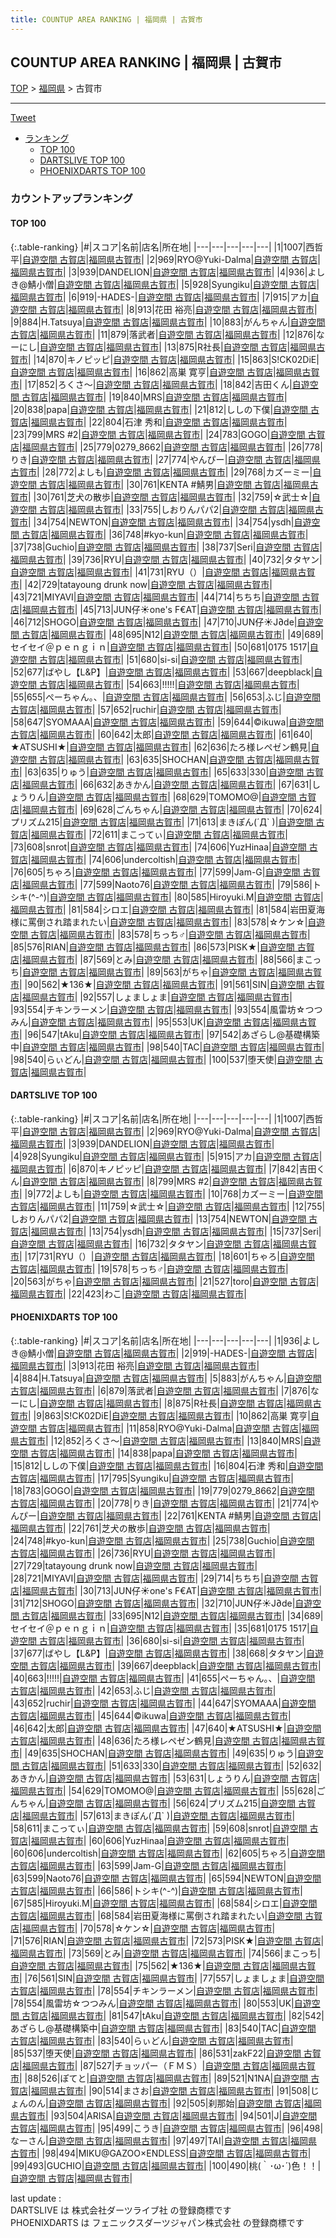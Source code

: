```yaml
---
title: COUNTUP AREA RANKING | 福岡県 | 古賀市
---
```

## COUNTUP AREA RANKING | 福岡県 | 古賀市

[TOP](/darts/rank/) > [福岡県](/darts/rank/福岡県/) > 古賀市

___

<a href="https://twitter.com/share?ref_src=twsrc%5Etfw" data-text="COUNTUP AREA RANKING | 福岡県古賀市" class="twitter-share-button" data-hashtags="DARTSLIVE,PHOENIXDARTS,darts,ダーツ" data-show-count="false">Tweet</a>

* [ランキング](#カウントアップランキング)
    * [TOP 100](#top-100)
    * [DARTSLIVE TOP 100](#dartslive-top-100)
    * [PHOENIXDARTS TOP 100](#phoenixdarts-top-100)

### カウントアップランキング

#### TOP 100



{:.table-ranking}
|#|スコア|名前|店名|所在地|
|---|---|---|---|---|
|1|1007|<span class="rank-name-dl">西哲平</span>|<a href="https://search.dartslive.com/jp/shop/d078d21f83194935b21333aee1bd51e4">自遊空間 古賀店</a>|<a href="/darts/rank/福岡県/古賀市">福岡県古賀市</a>|
|2|969|<span class="rank-name-dl">RYO@Yuki-Dalma</span>|<a href="https://search.dartslive.com/jp/shop/d078d21f83194935b21333aee1bd51e4">自遊空間 古賀店</a>|<a href="/darts/rank/福岡県/古賀市">福岡県古賀市</a>|
|3|939|<span class="rank-name-dl">DANDELION</span>|<a href="https://search.dartslive.com/jp/shop/d078d21f83194935b21333aee1bd51e4">自遊空間 古賀店</a>|<a href="/darts/rank/福岡県/古賀市">福岡県古賀市</a>|
|4|936|<span class="rank-name-pd">よしき@鯖小僧</span>|<a href="https://vs.phoenixdarts.com/jp/shop/shopDetailInfo/s_9502?s_seq=9502">自遊空間 古賀店</a>|<a href="/darts/rank/福岡県/古賀市">福岡県古賀市</a>|
|5|928|<span class="rank-name-dl">Syungiku</span>|<a href="https://search.dartslive.com/jp/shop/d078d21f83194935b21333aee1bd51e4">自遊空間 古賀店</a>|<a href="/darts/rank/福岡県/古賀市">福岡県古賀市</a>|
|6|919|<span class="rank-name-pd">-HADES-</span>|<a href="https://vs.phoenixdarts.com/jp/shop/shopDetailInfo/s_9502?s_seq=9502">自遊空間 古賀店</a>|<a href="/darts/rank/福岡県/古賀市">福岡県古賀市</a>|
|7|915|<span class="rank-name-dl">アカ</span>|<a href="https://search.dartslive.com/jp/shop/d078d21f83194935b21333aee1bd51e4">自遊空間 古賀店</a>|<a href="/darts/rank/福岡県/古賀市">福岡県古賀市</a>|
|8|913|<span class="rank-name-pd">花田 裕亮</span>|<a href="https://vs.phoenixdarts.com/jp/shop/shopDetailInfo/s_9502?s_seq=9502">自遊空間 古賀店</a>|<a href="/darts/rank/福岡県/古賀市">福岡県古賀市</a>|
|9|884|<span class="rank-name-pd">H.Tatsuya</span>|<a href="https://vs.phoenixdarts.com/jp/shop/shopDetailInfo/s_9502?s_seq=9502">自遊空間 古賀店</a>|<a href="/darts/rank/福岡県/古賀市">福岡県古賀市</a>|
|10|883|<span class="rank-name-pd">がんちゃん</span>|<a href="https://vs.phoenixdarts.com/jp/shop/shopDetailInfo/s_9502?s_seq=9502">自遊空間 古賀店</a>|<a href="/darts/rank/福岡県/古賀市">福岡県古賀市</a>|
|11|879|<span class="rank-name-pd">落武者</span>|<a href="https://vs.phoenixdarts.com/jp/shop/shopDetailInfo/s_9502?s_seq=9502">自遊空間 古賀店</a>|<a href="/darts/rank/福岡県/古賀市">福岡県古賀市</a>|
|12|876|<span class="rank-name-pd">なーにし</span>|<a href="https://vs.phoenixdarts.com/jp/shop/shopDetailInfo/s_9502?s_seq=9502">自遊空間 古賀店</a>|<a href="/darts/rank/福岡県/古賀市">福岡県古賀市</a>|
|13|875|<span class="rank-name-pd">R社長</span>|<a href="https://vs.phoenixdarts.com/jp/shop/shopDetailInfo/s_9502?s_seq=9502">自遊空間 古賀店</a>|<a href="/darts/rank/福岡県/古賀市">福岡県古賀市</a>|
|14|870|<span class="rank-name-dl">キノピッピ</span>|<a href="https://search.dartslive.com/jp/shop/d078d21f83194935b21333aee1bd51e4">自遊空間 古賀店</a>|<a href="/darts/rank/福岡県/古賀市">福岡県古賀市</a>|
|15|863|<span class="rank-name-pd">S!CK02DiE</span>|<a href="https://vs.phoenixdarts.com/jp/shop/shopDetailInfo/s_9502?s_seq=9502">自遊空間 古賀店</a>|<a href="/darts/rank/福岡県/古賀市">福岡県古賀市</a>|
|16|862|<span class="rank-name-pd"><span class="pro-icon-pd"></span>高巣 寛亨</span>|<a href="https://vs.phoenixdarts.com/jp/shop/shopDetailInfo/s_9502?s_seq=9502">自遊空間 古賀店</a>|<a href="/darts/rank/福岡県/古賀市">福岡県古賀市</a>|
|17|852|<span class="rank-name-pd">ろくさ〜</span>|<a href="https://vs.phoenixdarts.com/jp/shop/shopDetailInfo/s_9502?s_seq=9502">自遊空間 古賀店</a>|<a href="/darts/rank/福岡県/古賀市">福岡県古賀市</a>|
|18|842|<span class="rank-name-dl">吉田くん</span>|<a href="https://search.dartslive.com/jp/shop/d078d21f83194935b21333aee1bd51e4">自遊空間 古賀店</a>|<a href="/darts/rank/福岡県/古賀市">福岡県古賀市</a>|
|19|840|<span class="rank-name-pd">MRS</span>|<a href="https://vs.phoenixdarts.com/jp/shop/shopDetailInfo/s_9502?s_seq=9502">自遊空間 古賀店</a>|<a href="/darts/rank/福岡県/古賀市">福岡県古賀市</a>|
|20|838|<span class="rank-name-pd">papa</span>|<a href="https://vs.phoenixdarts.com/jp/shop/shopDetailInfo/s_9502?s_seq=9502">自遊空間 古賀店</a>|<a href="/darts/rank/福岡県/古賀市">福岡県古賀市</a>|
|21|812|<span class="rank-name-pd">ししの下僕</span>|<a href="https://vs.phoenixdarts.com/jp/shop/shopDetailInfo/s_9502?s_seq=9502">自遊空間 古賀店</a>|<a href="/darts/rank/福岡県/古賀市">福岡県古賀市</a>|
|22|804|<span class="rank-name-pd">石津 秀和</span>|<a href="https://vs.phoenixdarts.com/jp/shop/shopDetailInfo/s_9502?s_seq=9502">自遊空間 古賀店</a>|<a href="/darts/rank/福岡県/古賀市">福岡県古賀市</a>|
|23|799|<span class="rank-name-dl">MRS #2</span>|<a href="https://search.dartslive.com/jp/shop/d078d21f83194935b21333aee1bd51e4">自遊空間 古賀店</a>|<a href="/darts/rank/福岡県/古賀市">福岡県古賀市</a>|
|24|783|<span class="rank-name-pd">GOGO</span>|<a href="https://vs.phoenixdarts.com/jp/shop/shopDetailInfo/s_9502?s_seq=9502">自遊空間 古賀店</a>|<a href="/darts/rank/福岡県/古賀市">福岡県古賀市</a>|
|25|779|<span class="rank-name-pd">0279_8662</span>|<a href="https://vs.phoenixdarts.com/jp/shop/shopDetailInfo/s_9502?s_seq=9502">自遊空間 古賀店</a>|<a href="/darts/rank/福岡県/古賀市">福岡県古賀市</a>|
|26|778|<span class="rank-name-pd">りき</span>|<a href="https://vs.phoenixdarts.com/jp/shop/shopDetailInfo/s_9502?s_seq=9502">自遊空間 古賀店</a>|<a href="/darts/rank/福岡県/古賀市">福岡県古賀市</a>|
|27|774|<span class="rank-name-pd">やんぴー</span>|<a href="https://vs.phoenixdarts.com/jp/shop/shopDetailInfo/s_9502?s_seq=9502">自遊空間 古賀店</a>|<a href="/darts/rank/福岡県/古賀市">福岡県古賀市</a>|
|28|772|<span class="rank-name-dl">よしも</span>|<a href="https://search.dartslive.com/jp/shop/d078d21f83194935b21333aee1bd51e4">自遊空間 古賀店</a>|<a href="/darts/rank/福岡県/古賀市">福岡県古賀市</a>|
|29|768|<span class="rank-name-dl">カズーミー</span>|<a href="https://search.dartslive.com/jp/shop/d078d21f83194935b21333aee1bd51e4">自遊空間 古賀店</a>|<a href="/darts/rank/福岡県/古賀市">福岡県古賀市</a>|
|30|761|<span class="rank-name-pd">KENTA #鯖男</span>|<a href="https://vs.phoenixdarts.com/jp/shop/shopDetailInfo/s_9502?s_seq=9502">自遊空間 古賀店</a>|<a href="/darts/rank/福岡県/古賀市">福岡県古賀市</a>|
|30|761|<span class="rank-name-pd">芝犬の散歩</span>|<a href="https://vs.phoenixdarts.com/jp/shop/shopDetailInfo/s_9502?s_seq=9502">自遊空間 古賀店</a>|<a href="/darts/rank/福岡県/古賀市">福岡県古賀市</a>|
|32|759|<span class="rank-name-dl">☆武士☆</span>|<a href="https://search.dartslive.com/jp/shop/d078d21f83194935b21333aee1bd51e4">自遊空間 古賀店</a>|<a href="/darts/rank/福岡県/古賀市">福岡県古賀市</a>|
|33|755|<span class="rank-name-dl">しおりんパパ2</span>|<a href="https://search.dartslive.com/jp/shop/d078d21f83194935b21333aee1bd51e4">自遊空間 古賀店</a>|<a href="/darts/rank/福岡県/古賀市">福岡県古賀市</a>|
|34|754|<span class="rank-name-dl">NEWTON</span>|<a href="https://search.dartslive.com/jp/shop/d078d21f83194935b21333aee1bd51e4">自遊空間 古賀店</a>|<a href="/darts/rank/福岡県/古賀市">福岡県古賀市</a>|
|34|754|<span class="rank-name-dl">ysdh</span>|<a href="https://search.dartslive.com/jp/shop/d078d21f83194935b21333aee1bd51e4">自遊空間 古賀店</a>|<a href="/darts/rank/福岡県/古賀市">福岡県古賀市</a>|
|36|748|<span class="rank-name-pd">#kyo-kun</span>|<a href="https://vs.phoenixdarts.com/jp/shop/shopDetailInfo/s_9502?s_seq=9502">自遊空間 古賀店</a>|<a href="/darts/rank/福岡県/古賀市">福岡県古賀市</a>|
|37|738|<span class="rank-name-pd">Guchio</span>|<a href="https://vs.phoenixdarts.com/jp/shop/shopDetailInfo/s_9502?s_seq=9502">自遊空間 古賀店</a>|<a href="/darts/rank/福岡県/古賀市">福岡県古賀市</a>|
|38|737|<span class="rank-name-dl">Seri</span>|<a href="https://search.dartslive.com/jp/shop/d078d21f83194935b21333aee1bd51e4">自遊空間 古賀店</a>|<a href="/darts/rank/福岡県/古賀市">福岡県古賀市</a>|
|39|736|<span class="rank-name-pd">RYU</span>|<a href="https://vs.phoenixdarts.com/jp/shop/shopDetailInfo/s_9502?s_seq=9502">自遊空間 古賀店</a>|<a href="/darts/rank/福岡県/古賀市">福岡県古賀市</a>|
|40|732|<span class="rank-name-dl">タタヤン</span>|<a href="https://search.dartslive.com/jp/shop/d078d21f83194935b21333aee1bd51e4">自遊空間 古賀店</a>|<a href="/darts/rank/福岡県/古賀市">福岡県古賀市</a>|
|41|731|<span class="rank-name-dl">RYU（）</span>|<a href="https://search.dartslive.com/jp/shop/d078d21f83194935b21333aee1bd51e4">自遊空間 古賀店</a>|<a href="/darts/rank/福岡県/古賀市">福岡県古賀市</a>|
|42|729|<span class="rank-name-pd">tatayoung drunk now</span>|<a href="https://vs.phoenixdarts.com/jp/shop/shopDetailInfo/s_9502?s_seq=9502">自遊空間 古賀店</a>|<a href="/darts/rank/福岡県/古賀市">福岡県古賀市</a>|
|43|721|<span class="rank-name-pd">MIYAVI</span>|<a href="https://vs.phoenixdarts.com/jp/shop/shopDetailInfo/s_9502?s_seq=9502">自遊空間 古賀店</a>|<a href="/darts/rank/福岡県/古賀市">福岡県古賀市</a>|
|44|714|<span class="rank-name-pd">ちちち</span>|<a href="https://vs.phoenixdarts.com/jp/shop/shopDetailInfo/s_9502?s_seq=9502">自遊空間 古賀店</a>|<a href="/darts/rank/福岡県/古賀市">福岡県古賀市</a>|
|45|713|<span class="rank-name-pd">JUN仔☀︎one&#x27;s F€AT</span>|<a href="https://vs.phoenixdarts.com/jp/shop/shopDetailInfo/s_9502?s_seq=9502">自遊空間 古賀店</a>|<a href="/darts/rank/福岡県/古賀市">福岡県古賀市</a>|
|46|712|<span class="rank-name-pd">SHOGO</span>|<a href="https://vs.phoenixdarts.com/jp/shop/shopDetailInfo/s_9502?s_seq=9502">自遊空間 古賀店</a>|<a href="/darts/rank/福岡県/古賀市">福岡県古賀市</a>|
|47|710|<span class="rank-name-pd">JUN仔☀︎J∂de</span>|<a href="https://vs.phoenixdarts.com/jp/shop/shopDetailInfo/s_9502?s_seq=9502">自遊空間 古賀店</a>|<a href="/darts/rank/福岡県/古賀市">福岡県古賀市</a>|
|48|695|<span class="rank-name-pd">N12</span>|<a href="https://vs.phoenixdarts.com/jp/shop/shopDetailInfo/s_9502?s_seq=9502">自遊空間 古賀店</a>|<a href="/darts/rank/福岡県/古賀市">福岡県古賀市</a>|
|49|689|<span class="rank-name-pd">セイセイ＠ｐｅｎｇｉｎ</span>|<a href="https://vs.phoenixdarts.com/jp/shop/shopDetailInfo/s_9502?s_seq=9502">自遊空間 古賀店</a>|<a href="/darts/rank/福岡県/古賀市">福岡県古賀市</a>|
|50|681|<span class="rank-name-pd">0175 1517</span>|<a href="https://vs.phoenixdarts.com/jp/shop/shopDetailInfo/s_9502?s_seq=9502">自遊空間 古賀店</a>|<a href="/darts/rank/福岡県/古賀市">福岡県古賀市</a>|
|51|680|<span class="rank-name-pd">si-si</span>|<a href="https://vs.phoenixdarts.com/jp/shop/shopDetailInfo/s_9502?s_seq=9502">自遊空間 古賀店</a>|<a href="/darts/rank/福岡県/古賀市">福岡県古賀市</a>|
|52|677|<span class="rank-name-pd">ばやし【L&amp;P】</span>|<a href="https://vs.phoenixdarts.com/jp/shop/shopDetailInfo/s_9502?s_seq=9502">自遊空間 古賀店</a>|<a href="/darts/rank/福岡県/古賀市">福岡県古賀市</a>|
|53|667|<span class="rank-name-pd">deepblack</span>|<a href="https://vs.phoenixdarts.com/jp/shop/shopDetailInfo/s_9502?s_seq=9502">自遊空間 古賀店</a>|<a href="/darts/rank/福岡県/古賀市">福岡県古賀市</a>|
|54|663|<span class="rank-name-pd">!!!!!</span>|<a href="https://vs.phoenixdarts.com/jp/shop/shopDetailInfo/s_9502?s_seq=9502">自遊空間 古賀店</a>|<a href="/darts/rank/福岡県/古賀市">福岡県古賀市</a>|
|55|655|<span class="rank-name-pd">ぺーちゃん。、</span>|<a href="https://vs.phoenixdarts.com/jp/shop/shopDetailInfo/s_9502?s_seq=9502">自遊空間 古賀店</a>|<a href="/darts/rank/福岡県/古賀市">福岡県古賀市</a>|
|56|653|<span class="rank-name-pd">ふじ</span>|<a href="https://vs.phoenixdarts.com/jp/shop/shopDetailInfo/s_9502?s_seq=9502">自遊空間 古賀店</a>|<a href="/darts/rank/福岡県/古賀市">福岡県古賀市</a>|
|57|652|<span class="rank-name-pd">ruchir</span>|<a href="https://vs.phoenixdarts.com/jp/shop/shopDetailInfo/s_9502?s_seq=9502">自遊空間 古賀店</a>|<a href="/darts/rank/福岡県/古賀市">福岡県古賀市</a>|
|58|647|<span class="rank-name-pd">SYOMAAA</span>|<a href="https://vs.phoenixdarts.com/jp/shop/shopDetailInfo/s_9502?s_seq=9502">自遊空間 古賀店</a>|<a href="/darts/rank/福岡県/古賀市">福岡県古賀市</a>|
|59|644|<span class="rank-name-pd">©️ikuwa</span>|<a href="https://vs.phoenixdarts.com/jp/shop/shopDetailInfo/s_9502?s_seq=9502">自遊空間 古賀店</a>|<a href="/darts/rank/福岡県/古賀市">福岡県古賀市</a>|
|60|642|<span class="rank-name-pd">太郎</span>|<a href="https://vs.phoenixdarts.com/jp/shop/shopDetailInfo/s_9502?s_seq=9502">自遊空間 古賀店</a>|<a href="/darts/rank/福岡県/古賀市">福岡県古賀市</a>|
|61|640|<span class="rank-name-pd">★ATSUSHI★</span>|<a href="https://vs.phoenixdarts.com/jp/shop/shopDetailInfo/s_9502?s_seq=9502">自遊空間 古賀店</a>|<a href="/darts/rank/福岡県/古賀市">福岡県古賀市</a>|
|62|636|<span class="rank-name-pd">たろ様レペゼン鶴見</span>|<a href="https://vs.phoenixdarts.com/jp/shop/shopDetailInfo/s_9502?s_seq=9502">自遊空間 古賀店</a>|<a href="/darts/rank/福岡県/古賀市">福岡県古賀市</a>|
|63|635|<span class="rank-name-pd">SHOCHAN</span>|<a href="https://vs.phoenixdarts.com/jp/shop/shopDetailInfo/s_9502?s_seq=9502">自遊空間 古賀店</a>|<a href="/darts/rank/福岡県/古賀市">福岡県古賀市</a>|
|63|635|<span class="rank-name-pd">りゅう</span>|<a href="https://vs.phoenixdarts.com/jp/shop/shopDetailInfo/s_9502?s_seq=9502">自遊空間 古賀店</a>|<a href="/darts/rank/福岡県/古賀市">福岡県古賀市</a>|
|65|633|<span class="rank-name-pd">330</span>|<a href="https://vs.phoenixdarts.com/jp/shop/shopDetailInfo/s_9502?s_seq=9502">自遊空間 古賀店</a>|<a href="/darts/rank/福岡県/古賀市">福岡県古賀市</a>|
|66|632|<span class="rank-name-pd">あきかん</span>|<a href="https://vs.phoenixdarts.com/jp/shop/shopDetailInfo/s_9502?s_seq=9502">自遊空間 古賀店</a>|<a href="/darts/rank/福岡県/古賀市">福岡県古賀市</a>|
|67|631|<span class="rank-name-pd">しょうりん</span>|<a href="https://vs.phoenixdarts.com/jp/shop/shopDetailInfo/s_9502?s_seq=9502">自遊空間 古賀店</a>|<a href="/darts/rank/福岡県/古賀市">福岡県古賀市</a>|
|68|629|<span class="rank-name-pd">TOMOMO@</span>|<a href="https://vs.phoenixdarts.com/jp/shop/shopDetailInfo/s_9502?s_seq=9502">自遊空間 古賀店</a>|<a href="/darts/rank/福岡県/古賀市">福岡県古賀市</a>|
|69|628|<span class="rank-name-pd">ごんちゃん</span>|<a href="https://vs.phoenixdarts.com/jp/shop/shopDetailInfo/s_9502?s_seq=9502">自遊空間 古賀店</a>|<a href="/darts/rank/福岡県/古賀市">福岡県古賀市</a>|
|70|624|<span class="rank-name-pd">プリズム215</span>|<a href="https://vs.phoenixdarts.com/jp/shop/shopDetailInfo/s_9502?s_seq=9502">自遊空間 古賀店</a>|<a href="/darts/rank/福岡県/古賀市">福岡県古賀市</a>|
|71|613|<span class="rank-name-pd">まきぽん(´Д` )</span>|<a href="https://vs.phoenixdarts.com/jp/shop/shopDetailInfo/s_9502?s_seq=9502">自遊空間 古賀店</a>|<a href="/darts/rank/福岡県/古賀市">福岡県古賀市</a>|
|72|611|<span class="rank-name-pd">まこってぃ</span>|<a href="https://vs.phoenixdarts.com/jp/shop/shopDetailInfo/s_9502?s_seq=9502">自遊空間 古賀店</a>|<a href="/darts/rank/福岡県/古賀市">福岡県古賀市</a>|
|73|608|<span class="rank-name-pd">snrot</span>|<a href="https://vs.phoenixdarts.com/jp/shop/shopDetailInfo/s_9502?s_seq=9502">自遊空間 古賀店</a>|<a href="/darts/rank/福岡県/古賀市">福岡県古賀市</a>|
|74|606|<span class="rank-name-pd">YuzHinaa</span>|<a href="https://vs.phoenixdarts.com/jp/shop/shopDetailInfo/s_9502?s_seq=9502">自遊空間 古賀店</a>|<a href="/darts/rank/福岡県/古賀市">福岡県古賀市</a>|
|74|606|<span class="rank-name-pd">undercoltish</span>|<a href="https://vs.phoenixdarts.com/jp/shop/shopDetailInfo/s_9502?s_seq=9502">自遊空間 古賀店</a>|<a href="/darts/rank/福岡県/古賀市">福岡県古賀市</a>|
|76|605|<span class="rank-name-pd">ちゃろ</span>|<a href="https://vs.phoenixdarts.com/jp/shop/shopDetailInfo/s_9502?s_seq=9502">自遊空間 古賀店</a>|<a href="/darts/rank/福岡県/古賀市">福岡県古賀市</a>|
|77|599|<span class="rank-name-pd">Jam-G</span>|<a href="https://vs.phoenixdarts.com/jp/shop/shopDetailInfo/s_9502?s_seq=9502">自遊空間 古賀店</a>|<a href="/darts/rank/福岡県/古賀市">福岡県古賀市</a>|
|77|599|<span class="rank-name-pd">Naoto76</span>|<a href="https://vs.phoenixdarts.com/jp/shop/shopDetailInfo/s_9502?s_seq=9502">自遊空間 古賀店</a>|<a href="/darts/rank/福岡県/古賀市">福岡県古賀市</a>|
|79|586|<span class="rank-name-pd">トシキ(^-^)</span>|<a href="https://vs.phoenixdarts.com/jp/shop/shopDetailInfo/s_9502?s_seq=9502">自遊空間 古賀店</a>|<a href="/darts/rank/福岡県/古賀市">福岡県古賀市</a>|
|80|585|<span class="rank-name-pd">Hiroyuki.M</span>|<a href="https://vs.phoenixdarts.com/jp/shop/shopDetailInfo/s_9502?s_seq=9502">自遊空間 古賀店</a>|<a href="/darts/rank/福岡県/古賀市">福岡県古賀市</a>|
|81|584|<span class="rank-name-pd">シロエ</span>|<a href="https://vs.phoenixdarts.com/jp/shop/shopDetailInfo/s_9502?s_seq=9502">自遊空間 古賀店</a>|<a href="/darts/rank/福岡県/古賀市">福岡県古賀市</a>|
|81|584|<span class="rank-name-pd">岩田夏海様に罵倒され踏まれたい</span>|<a href="https://vs.phoenixdarts.com/jp/shop/shopDetailInfo/s_9502?s_seq=9502">自遊空間 古賀店</a>|<a href="/darts/rank/福岡県/古賀市">福岡県古賀市</a>|
|83|578|<span class="rank-name-pd">☆ケン☆</span>|<a href="https://vs.phoenixdarts.com/jp/shop/shopDetailInfo/s_9502?s_seq=9502">自遊空間 古賀店</a>|<a href="/darts/rank/福岡県/古賀市">福岡県古賀市</a>|
|83|578|<span class="rank-name-dl">ちっち♂</span>|<a href="https://search.dartslive.com/jp/shop/d078d21f83194935b21333aee1bd51e4">自遊空間 古賀店</a>|<a href="/darts/rank/福岡県/古賀市">福岡県古賀市</a>|
|85|576|<span class="rank-name-pd">RIAN</span>|<a href="https://vs.phoenixdarts.com/jp/shop/shopDetailInfo/s_9502?s_seq=9502">自遊空間 古賀店</a>|<a href="/darts/rank/福岡県/古賀市">福岡県古賀市</a>|
|86|573|<span class="rank-name-pd">PISK★</span>|<a href="https://vs.phoenixdarts.com/jp/shop/shopDetailInfo/s_9502?s_seq=9502">自遊空間 古賀店</a>|<a href="/darts/rank/福岡県/古賀市">福岡県古賀市</a>|
|87|569|<span class="rank-name-pd">とみ</span>|<a href="https://vs.phoenixdarts.com/jp/shop/shopDetailInfo/s_9502?s_seq=9502">自遊空間 古賀店</a>|<a href="/darts/rank/福岡県/古賀市">福岡県古賀市</a>|
|88|566|<span class="rank-name-pd">まこっち</span>|<a href="https://vs.phoenixdarts.com/jp/shop/shopDetailInfo/s_9502?s_seq=9502">自遊空間 古賀店</a>|<a href="/darts/rank/福岡県/古賀市">福岡県古賀市</a>|
|89|563|<span class="rank-name-dl">がちゃ</span>|<a href="https://search.dartslive.com/jp/shop/d078d21f83194935b21333aee1bd51e4">自遊空間 古賀店</a>|<a href="/darts/rank/福岡県/古賀市">福岡県古賀市</a>|
|90|562|<span class="rank-name-pd">★136★</span>|<a href="https://vs.phoenixdarts.com/jp/shop/shopDetailInfo/s_9502?s_seq=9502">自遊空間 古賀店</a>|<a href="/darts/rank/福岡県/古賀市">福岡県古賀市</a>|
|91|561|<span class="rank-name-pd">SIN</span>|<a href="https://vs.phoenixdarts.com/jp/shop/shopDetailInfo/s_9502?s_seq=9502">自遊空間 古賀店</a>|<a href="/darts/rank/福岡県/古賀市">福岡県古賀市</a>|
|92|557|<span class="rank-name-pd">しょましょま</span>|<a href="https://vs.phoenixdarts.com/jp/shop/shopDetailInfo/s_9502?s_seq=9502">自遊空間 古賀店</a>|<a href="/darts/rank/福岡県/古賀市">福岡県古賀市</a>|
|93|554|<span class="rank-name-pd">チキンラーメン</span>|<a href="https://vs.phoenixdarts.com/jp/shop/shopDetailInfo/s_9502?s_seq=9502">自遊空間 古賀店</a>|<a href="/darts/rank/福岡県/古賀市">福岡県古賀市</a>|
|93|554|<span class="rank-name-pd">風雷坊☆つつみん</span>|<a href="https://vs.phoenixdarts.com/jp/shop/shopDetailInfo/s_9502?s_seq=9502">自遊空間 古賀店</a>|<a href="/darts/rank/福岡県/古賀市">福岡県古賀市</a>|
|95|553|<span class="rank-name-pd">UK</span>|<a href="https://vs.phoenixdarts.com/jp/shop/shopDetailInfo/s_9502?s_seq=9502">自遊空間 古賀店</a>|<a href="/darts/rank/福岡県/古賀市">福岡県古賀市</a>|
|96|547|<span class="rank-name-pd">tAku</span>|<a href="https://vs.phoenixdarts.com/jp/shop/shopDetailInfo/s_9502?s_seq=9502">自遊空間 古賀店</a>|<a href="/darts/rank/福岡県/古賀市">福岡県古賀市</a>|
|97|542|<span class="rank-name-pd">あざらし@基礎構築中</span>|<a href="https://vs.phoenixdarts.com/jp/shop/shopDetailInfo/s_9502?s_seq=9502">自遊空間 古賀店</a>|<a href="/darts/rank/福岡県/古賀市">福岡県古賀市</a>|
|98|540|<span class="rank-name-pd">TAC</span>|<a href="https://vs.phoenixdarts.com/jp/shop/shopDetailInfo/s_9502?s_seq=9502">自遊空間 古賀店</a>|<a href="/darts/rank/福岡県/古賀市">福岡県古賀市</a>|
|98|540|<span class="rank-name-pd">らぃどん</span>|<a href="https://vs.phoenixdarts.com/jp/shop/shopDetailInfo/s_9502?s_seq=9502">自遊空間 古賀店</a>|<a href="/darts/rank/福岡県/古賀市">福岡県古賀市</a>|
|100|537|<span class="rank-name-pd">堕天使</span>|<a href="https://vs.phoenixdarts.com/jp/shop/shopDetailInfo/s_9502?s_seq=9502">自遊空間 古賀店</a>|<a href="/darts/rank/福岡県/古賀市">福岡県古賀市</a>|


#### DARTSLIVE TOP 100



{:.table-ranking}
|#|スコア|名前|店名|所在地|
|---|---|---|---|---|
|1|1007|<span class="rank-name-dl">西哲平</span>|<a href="https://search.dartslive.com/jp/shop/d078d21f83194935b21333aee1bd51e4">自遊空間 古賀店</a>|<a href="/darts/rank/福岡県/古賀市">福岡県古賀市</a>|
|2|969|<span class="rank-name-dl">RYO@Yuki-Dalma</span>|<a href="https://search.dartslive.com/jp/shop/d078d21f83194935b21333aee1bd51e4">自遊空間 古賀店</a>|<a href="/darts/rank/福岡県/古賀市">福岡県古賀市</a>|
|3|939|<span class="rank-name-dl">DANDELION</span>|<a href="https://search.dartslive.com/jp/shop/d078d21f83194935b21333aee1bd51e4">自遊空間 古賀店</a>|<a href="/darts/rank/福岡県/古賀市">福岡県古賀市</a>|
|4|928|<span class="rank-name-dl">Syungiku</span>|<a href="https://search.dartslive.com/jp/shop/d078d21f83194935b21333aee1bd51e4">自遊空間 古賀店</a>|<a href="/darts/rank/福岡県/古賀市">福岡県古賀市</a>|
|5|915|<span class="rank-name-dl">アカ</span>|<a href="https://search.dartslive.com/jp/shop/d078d21f83194935b21333aee1bd51e4">自遊空間 古賀店</a>|<a href="/darts/rank/福岡県/古賀市">福岡県古賀市</a>|
|6|870|<span class="rank-name-dl">キノピッピ</span>|<a href="https://search.dartslive.com/jp/shop/d078d21f83194935b21333aee1bd51e4">自遊空間 古賀店</a>|<a href="/darts/rank/福岡県/古賀市">福岡県古賀市</a>|
|7|842|<span class="rank-name-dl">吉田くん</span>|<a href="https://search.dartslive.com/jp/shop/d078d21f83194935b21333aee1bd51e4">自遊空間 古賀店</a>|<a href="/darts/rank/福岡県/古賀市">福岡県古賀市</a>|
|8|799|<span class="rank-name-dl">MRS #2</span>|<a href="https://search.dartslive.com/jp/shop/d078d21f83194935b21333aee1bd51e4">自遊空間 古賀店</a>|<a href="/darts/rank/福岡県/古賀市">福岡県古賀市</a>|
|9|772|<span class="rank-name-dl">よしも</span>|<a href="https://search.dartslive.com/jp/shop/d078d21f83194935b21333aee1bd51e4">自遊空間 古賀店</a>|<a href="/darts/rank/福岡県/古賀市">福岡県古賀市</a>|
|10|768|<span class="rank-name-dl">カズーミー</span>|<a href="https://search.dartslive.com/jp/shop/d078d21f83194935b21333aee1bd51e4">自遊空間 古賀店</a>|<a href="/darts/rank/福岡県/古賀市">福岡県古賀市</a>|
|11|759|<span class="rank-name-dl">☆武士☆</span>|<a href="https://search.dartslive.com/jp/shop/d078d21f83194935b21333aee1bd51e4">自遊空間 古賀店</a>|<a href="/darts/rank/福岡県/古賀市">福岡県古賀市</a>|
|12|755|<span class="rank-name-dl">しおりんパパ2</span>|<a href="https://search.dartslive.com/jp/shop/d078d21f83194935b21333aee1bd51e4">自遊空間 古賀店</a>|<a href="/darts/rank/福岡県/古賀市">福岡県古賀市</a>|
|13|754|<span class="rank-name-dl">NEWTON</span>|<a href="https://search.dartslive.com/jp/shop/d078d21f83194935b21333aee1bd51e4">自遊空間 古賀店</a>|<a href="/darts/rank/福岡県/古賀市">福岡県古賀市</a>|
|13|754|<span class="rank-name-dl">ysdh</span>|<a href="https://search.dartslive.com/jp/shop/d078d21f83194935b21333aee1bd51e4">自遊空間 古賀店</a>|<a href="/darts/rank/福岡県/古賀市">福岡県古賀市</a>|
|15|737|<span class="rank-name-dl">Seri</span>|<a href="https://search.dartslive.com/jp/shop/d078d21f83194935b21333aee1bd51e4">自遊空間 古賀店</a>|<a href="/darts/rank/福岡県/古賀市">福岡県古賀市</a>|
|16|732|<span class="rank-name-dl">タタヤン</span>|<a href="https://search.dartslive.com/jp/shop/d078d21f83194935b21333aee1bd51e4">自遊空間 古賀店</a>|<a href="/darts/rank/福岡県/古賀市">福岡県古賀市</a>|
|17|731|<span class="rank-name-dl">RYU（）</span>|<a href="https://search.dartslive.com/jp/shop/d078d21f83194935b21333aee1bd51e4">自遊空間 古賀店</a>|<a href="/darts/rank/福岡県/古賀市">福岡県古賀市</a>|
|18|601|<span class="rank-name-dl">ちゃろ</span>|<a href="https://search.dartslive.com/jp/shop/d078d21f83194935b21333aee1bd51e4">自遊空間 古賀店</a>|<a href="/darts/rank/福岡県/古賀市">福岡県古賀市</a>|
|19|578|<span class="rank-name-dl">ちっち♂</span>|<a href="https://search.dartslive.com/jp/shop/d078d21f83194935b21333aee1bd51e4">自遊空間 古賀店</a>|<a href="/darts/rank/福岡県/古賀市">福岡県古賀市</a>|
|20|563|<span class="rank-name-dl">がちゃ</span>|<a href="https://search.dartslive.com/jp/shop/d078d21f83194935b21333aee1bd51e4">自遊空間 古賀店</a>|<a href="/darts/rank/福岡県/古賀市">福岡県古賀市</a>|
|21|527|<span class="rank-name-dl">toro</span>|<a href="https://search.dartslive.com/jp/shop/d078d21f83194935b21333aee1bd51e4">自遊空間 古賀店</a>|<a href="/darts/rank/福岡県/古賀市">福岡県古賀市</a>|
|22|423|<span class="rank-name-dl">わこ</span>|<a href="https://search.dartslive.com/jp/shop/d078d21f83194935b21333aee1bd51e4">自遊空間 古賀店</a>|<a href="/darts/rank/福岡県/古賀市">福岡県古賀市</a>|


#### PHOENIXDARTS TOP 100



{:.table-ranking}
|#|スコア|名前|店名|所在地|
|---|---|---|---|---|
|1|936|<span class="rank-name-pd">よしき@鯖小僧</span>|<a href="https://vs.phoenixdarts.com/jp/shop/shopDetailInfo/s_9502?s_seq=9502">自遊空間 古賀店</a>|<a href="/darts/rank/福岡県/古賀市">福岡県古賀市</a>|
|2|919|<span class="rank-name-pd">-HADES-</span>|<a href="https://vs.phoenixdarts.com/jp/shop/shopDetailInfo/s_9502?s_seq=9502">自遊空間 古賀店</a>|<a href="/darts/rank/福岡県/古賀市">福岡県古賀市</a>|
|3|913|<span class="rank-name-pd">花田 裕亮</span>|<a href="https://vs.phoenixdarts.com/jp/shop/shopDetailInfo/s_9502?s_seq=9502">自遊空間 古賀店</a>|<a href="/darts/rank/福岡県/古賀市">福岡県古賀市</a>|
|4|884|<span class="rank-name-pd">H.Tatsuya</span>|<a href="https://vs.phoenixdarts.com/jp/shop/shopDetailInfo/s_9502?s_seq=9502">自遊空間 古賀店</a>|<a href="/darts/rank/福岡県/古賀市">福岡県古賀市</a>|
|5|883|<span class="rank-name-pd">がんちゃん</span>|<a href="https://vs.phoenixdarts.com/jp/shop/shopDetailInfo/s_9502?s_seq=9502">自遊空間 古賀店</a>|<a href="/darts/rank/福岡県/古賀市">福岡県古賀市</a>|
|6|879|<span class="rank-name-pd">落武者</span>|<a href="https://vs.phoenixdarts.com/jp/shop/shopDetailInfo/s_9502?s_seq=9502">自遊空間 古賀店</a>|<a href="/darts/rank/福岡県/古賀市">福岡県古賀市</a>|
|7|876|<span class="rank-name-pd">なーにし</span>|<a href="https://vs.phoenixdarts.com/jp/shop/shopDetailInfo/s_9502?s_seq=9502">自遊空間 古賀店</a>|<a href="/darts/rank/福岡県/古賀市">福岡県古賀市</a>|
|8|875|<span class="rank-name-pd">R社長</span>|<a href="https://vs.phoenixdarts.com/jp/shop/shopDetailInfo/s_9502?s_seq=9502">自遊空間 古賀店</a>|<a href="/darts/rank/福岡県/古賀市">福岡県古賀市</a>|
|9|863|<span class="rank-name-pd">S!CK02DiE</span>|<a href="https://vs.phoenixdarts.com/jp/shop/shopDetailInfo/s_9502?s_seq=9502">自遊空間 古賀店</a>|<a href="/darts/rank/福岡県/古賀市">福岡県古賀市</a>|
|10|862|<span class="rank-name-pd"><span class="pro-icon-pd"></span>高巣 寛亨</span>|<a href="https://vs.phoenixdarts.com/jp/shop/shopDetailInfo/s_9502?s_seq=9502">自遊空間 古賀店</a>|<a href="/darts/rank/福岡県/古賀市">福岡県古賀市</a>|
|11|858|<span class="rank-name-pd">RYO@Yuki-Dalma</span>|<a href="https://vs.phoenixdarts.com/jp/shop/shopDetailInfo/s_9502?s_seq=9502">自遊空間 古賀店</a>|<a href="/darts/rank/福岡県/古賀市">福岡県古賀市</a>|
|12|852|<span class="rank-name-pd">ろくさ〜</span>|<a href="https://vs.phoenixdarts.com/jp/shop/shopDetailInfo/s_9502?s_seq=9502">自遊空間 古賀店</a>|<a href="/darts/rank/福岡県/古賀市">福岡県古賀市</a>|
|13|840|<span class="rank-name-pd">MRS</span>|<a href="https://vs.phoenixdarts.com/jp/shop/shopDetailInfo/s_9502?s_seq=9502">自遊空間 古賀店</a>|<a href="/darts/rank/福岡県/古賀市">福岡県古賀市</a>|
|14|838|<span class="rank-name-pd">papa</span>|<a href="https://vs.phoenixdarts.com/jp/shop/shopDetailInfo/s_9502?s_seq=9502">自遊空間 古賀店</a>|<a href="/darts/rank/福岡県/古賀市">福岡県古賀市</a>|
|15|812|<span class="rank-name-pd">ししの下僕</span>|<a href="https://vs.phoenixdarts.com/jp/shop/shopDetailInfo/s_9502?s_seq=9502">自遊空間 古賀店</a>|<a href="/darts/rank/福岡県/古賀市">福岡県古賀市</a>|
|16|804|<span class="rank-name-pd">石津 秀和</span>|<a href="https://vs.phoenixdarts.com/jp/shop/shopDetailInfo/s_9502?s_seq=9502">自遊空間 古賀店</a>|<a href="/darts/rank/福岡県/古賀市">福岡県古賀市</a>|
|17|795|<span class="rank-name-pd">Syungiku</span>|<a href="https://vs.phoenixdarts.com/jp/shop/shopDetailInfo/s_9502?s_seq=9502">自遊空間 古賀店</a>|<a href="/darts/rank/福岡県/古賀市">福岡県古賀市</a>|
|18|783|<span class="rank-name-pd">GOGO</span>|<a href="https://vs.phoenixdarts.com/jp/shop/shopDetailInfo/s_9502?s_seq=9502">自遊空間 古賀店</a>|<a href="/darts/rank/福岡県/古賀市">福岡県古賀市</a>|
|19|779|<span class="rank-name-pd">0279_8662</span>|<a href="https://vs.phoenixdarts.com/jp/shop/shopDetailInfo/s_9502?s_seq=9502">自遊空間 古賀店</a>|<a href="/darts/rank/福岡県/古賀市">福岡県古賀市</a>|
|20|778|<span class="rank-name-pd">りき</span>|<a href="https://vs.phoenixdarts.com/jp/shop/shopDetailInfo/s_9502?s_seq=9502">自遊空間 古賀店</a>|<a href="/darts/rank/福岡県/古賀市">福岡県古賀市</a>|
|21|774|<span class="rank-name-pd">やんぴー</span>|<a href="https://vs.phoenixdarts.com/jp/shop/shopDetailInfo/s_9502?s_seq=9502">自遊空間 古賀店</a>|<a href="/darts/rank/福岡県/古賀市">福岡県古賀市</a>|
|22|761|<span class="rank-name-pd">KENTA #鯖男</span>|<a href="https://vs.phoenixdarts.com/jp/shop/shopDetailInfo/s_9502?s_seq=9502">自遊空間 古賀店</a>|<a href="/darts/rank/福岡県/古賀市">福岡県古賀市</a>|
|22|761|<span class="rank-name-pd">芝犬の散歩</span>|<a href="https://vs.phoenixdarts.com/jp/shop/shopDetailInfo/s_9502?s_seq=9502">自遊空間 古賀店</a>|<a href="/darts/rank/福岡県/古賀市">福岡県古賀市</a>|
|24|748|<span class="rank-name-pd">#kyo-kun</span>|<a href="https://vs.phoenixdarts.com/jp/shop/shopDetailInfo/s_9502?s_seq=9502">自遊空間 古賀店</a>|<a href="/darts/rank/福岡県/古賀市">福岡県古賀市</a>|
|25|738|<span class="rank-name-pd">Guchio</span>|<a href="https://vs.phoenixdarts.com/jp/shop/shopDetailInfo/s_9502?s_seq=9502">自遊空間 古賀店</a>|<a href="/darts/rank/福岡県/古賀市">福岡県古賀市</a>|
|26|736|<span class="rank-name-pd">RYU</span>|<a href="https://vs.phoenixdarts.com/jp/shop/shopDetailInfo/s_9502?s_seq=9502">自遊空間 古賀店</a>|<a href="/darts/rank/福岡県/古賀市">福岡県古賀市</a>|
|27|729|<span class="rank-name-pd">tatayoung drunk now</span>|<a href="https://vs.phoenixdarts.com/jp/shop/shopDetailInfo/s_9502?s_seq=9502">自遊空間 古賀店</a>|<a href="/darts/rank/福岡県/古賀市">福岡県古賀市</a>|
|28|721|<span class="rank-name-pd">MIYAVI</span>|<a href="https://vs.phoenixdarts.com/jp/shop/shopDetailInfo/s_9502?s_seq=9502">自遊空間 古賀店</a>|<a href="/darts/rank/福岡県/古賀市">福岡県古賀市</a>|
|29|714|<span class="rank-name-pd">ちちち</span>|<a href="https://vs.phoenixdarts.com/jp/shop/shopDetailInfo/s_9502?s_seq=9502">自遊空間 古賀店</a>|<a href="/darts/rank/福岡県/古賀市">福岡県古賀市</a>|
|30|713|<span class="rank-name-pd">JUN仔☀︎one&#x27;s F€AT</span>|<a href="https://vs.phoenixdarts.com/jp/shop/shopDetailInfo/s_9502?s_seq=9502">自遊空間 古賀店</a>|<a href="/darts/rank/福岡県/古賀市">福岡県古賀市</a>|
|31|712|<span class="rank-name-pd">SHOGO</span>|<a href="https://vs.phoenixdarts.com/jp/shop/shopDetailInfo/s_9502?s_seq=9502">自遊空間 古賀店</a>|<a href="/darts/rank/福岡県/古賀市">福岡県古賀市</a>|
|32|710|<span class="rank-name-pd">JUN仔☀︎J∂de</span>|<a href="https://vs.phoenixdarts.com/jp/shop/shopDetailInfo/s_9502?s_seq=9502">自遊空間 古賀店</a>|<a href="/darts/rank/福岡県/古賀市">福岡県古賀市</a>|
|33|695|<span class="rank-name-pd">N12</span>|<a href="https://vs.phoenixdarts.com/jp/shop/shopDetailInfo/s_9502?s_seq=9502">自遊空間 古賀店</a>|<a href="/darts/rank/福岡県/古賀市">福岡県古賀市</a>|
|34|689|<span class="rank-name-pd">セイセイ＠ｐｅｎｇｉｎ</span>|<a href="https://vs.phoenixdarts.com/jp/shop/shopDetailInfo/s_9502?s_seq=9502">自遊空間 古賀店</a>|<a href="/darts/rank/福岡県/古賀市">福岡県古賀市</a>|
|35|681|<span class="rank-name-pd">0175 1517</span>|<a href="https://vs.phoenixdarts.com/jp/shop/shopDetailInfo/s_9502?s_seq=9502">自遊空間 古賀店</a>|<a href="/darts/rank/福岡県/古賀市">福岡県古賀市</a>|
|36|680|<span class="rank-name-pd">si-si</span>|<a href="https://vs.phoenixdarts.com/jp/shop/shopDetailInfo/s_9502?s_seq=9502">自遊空間 古賀店</a>|<a href="/darts/rank/福岡県/古賀市">福岡県古賀市</a>|
|37|677|<span class="rank-name-pd">ばやし【L&amp;P】</span>|<a href="https://vs.phoenixdarts.com/jp/shop/shopDetailInfo/s_9502?s_seq=9502">自遊空間 古賀店</a>|<a href="/darts/rank/福岡県/古賀市">福岡県古賀市</a>|
|38|668|<span class="rank-name-pd">タタヤン</span>|<a href="https://vs.phoenixdarts.com/jp/shop/shopDetailInfo/s_9502?s_seq=9502">自遊空間 古賀店</a>|<a href="/darts/rank/福岡県/古賀市">福岡県古賀市</a>|
|39|667|<span class="rank-name-pd">deepblack</span>|<a href="https://vs.phoenixdarts.com/jp/shop/shopDetailInfo/s_9502?s_seq=9502">自遊空間 古賀店</a>|<a href="/darts/rank/福岡県/古賀市">福岡県古賀市</a>|
|40|663|<span class="rank-name-pd">!!!!!</span>|<a href="https://vs.phoenixdarts.com/jp/shop/shopDetailInfo/s_9502?s_seq=9502">自遊空間 古賀店</a>|<a href="/darts/rank/福岡県/古賀市">福岡県古賀市</a>|
|41|655|<span class="rank-name-pd">ぺーちゃん。、</span>|<a href="https://vs.phoenixdarts.com/jp/shop/shopDetailInfo/s_9502?s_seq=9502">自遊空間 古賀店</a>|<a href="/darts/rank/福岡県/古賀市">福岡県古賀市</a>|
|42|653|<span class="rank-name-pd">ふじ</span>|<a href="https://vs.phoenixdarts.com/jp/shop/shopDetailInfo/s_9502?s_seq=9502">自遊空間 古賀店</a>|<a href="/darts/rank/福岡県/古賀市">福岡県古賀市</a>|
|43|652|<span class="rank-name-pd">ruchir</span>|<a href="https://vs.phoenixdarts.com/jp/shop/shopDetailInfo/s_9502?s_seq=9502">自遊空間 古賀店</a>|<a href="/darts/rank/福岡県/古賀市">福岡県古賀市</a>|
|44|647|<span class="rank-name-pd">SYOMAAA</span>|<a href="https://vs.phoenixdarts.com/jp/shop/shopDetailInfo/s_9502?s_seq=9502">自遊空間 古賀店</a>|<a href="/darts/rank/福岡県/古賀市">福岡県古賀市</a>|
|45|644|<span class="rank-name-pd">©️ikuwa</span>|<a href="https://vs.phoenixdarts.com/jp/shop/shopDetailInfo/s_9502?s_seq=9502">自遊空間 古賀店</a>|<a href="/darts/rank/福岡県/古賀市">福岡県古賀市</a>|
|46|642|<span class="rank-name-pd">太郎</span>|<a href="https://vs.phoenixdarts.com/jp/shop/shopDetailInfo/s_9502?s_seq=9502">自遊空間 古賀店</a>|<a href="/darts/rank/福岡県/古賀市">福岡県古賀市</a>|
|47|640|<span class="rank-name-pd">★ATSUSHI★</span>|<a href="https://vs.phoenixdarts.com/jp/shop/shopDetailInfo/s_9502?s_seq=9502">自遊空間 古賀店</a>|<a href="/darts/rank/福岡県/古賀市">福岡県古賀市</a>|
|48|636|<span class="rank-name-pd">たろ様レペゼン鶴見</span>|<a href="https://vs.phoenixdarts.com/jp/shop/shopDetailInfo/s_9502?s_seq=9502">自遊空間 古賀店</a>|<a href="/darts/rank/福岡県/古賀市">福岡県古賀市</a>|
|49|635|<span class="rank-name-pd">SHOCHAN</span>|<a href="https://vs.phoenixdarts.com/jp/shop/shopDetailInfo/s_9502?s_seq=9502">自遊空間 古賀店</a>|<a href="/darts/rank/福岡県/古賀市">福岡県古賀市</a>|
|49|635|<span class="rank-name-pd">りゅう</span>|<a href="https://vs.phoenixdarts.com/jp/shop/shopDetailInfo/s_9502?s_seq=9502">自遊空間 古賀店</a>|<a href="/darts/rank/福岡県/古賀市">福岡県古賀市</a>|
|51|633|<span class="rank-name-pd">330</span>|<a href="https://vs.phoenixdarts.com/jp/shop/shopDetailInfo/s_9502?s_seq=9502">自遊空間 古賀店</a>|<a href="/darts/rank/福岡県/古賀市">福岡県古賀市</a>|
|52|632|<span class="rank-name-pd">あきかん</span>|<a href="https://vs.phoenixdarts.com/jp/shop/shopDetailInfo/s_9502?s_seq=9502">自遊空間 古賀店</a>|<a href="/darts/rank/福岡県/古賀市">福岡県古賀市</a>|
|53|631|<span class="rank-name-pd">しょうりん</span>|<a href="https://vs.phoenixdarts.com/jp/shop/shopDetailInfo/s_9502?s_seq=9502">自遊空間 古賀店</a>|<a href="/darts/rank/福岡県/古賀市">福岡県古賀市</a>|
|54|629|<span class="rank-name-pd">TOMOMO@</span>|<a href="https://vs.phoenixdarts.com/jp/shop/shopDetailInfo/s_9502?s_seq=9502">自遊空間 古賀店</a>|<a href="/darts/rank/福岡県/古賀市">福岡県古賀市</a>|
|55|628|<span class="rank-name-pd">ごんちゃん</span>|<a href="https://vs.phoenixdarts.com/jp/shop/shopDetailInfo/s_9502?s_seq=9502">自遊空間 古賀店</a>|<a href="/darts/rank/福岡県/古賀市">福岡県古賀市</a>|
|56|624|<span class="rank-name-pd">プリズム215</span>|<a href="https://vs.phoenixdarts.com/jp/shop/shopDetailInfo/s_9502?s_seq=9502">自遊空間 古賀店</a>|<a href="/darts/rank/福岡県/古賀市">福岡県古賀市</a>|
|57|613|<span class="rank-name-pd">まきぽん(´Д` )</span>|<a href="https://vs.phoenixdarts.com/jp/shop/shopDetailInfo/s_9502?s_seq=9502">自遊空間 古賀店</a>|<a href="/darts/rank/福岡県/古賀市">福岡県古賀市</a>|
|58|611|<span class="rank-name-pd">まこってぃ</span>|<a href="https://vs.phoenixdarts.com/jp/shop/shopDetailInfo/s_9502?s_seq=9502">自遊空間 古賀店</a>|<a href="/darts/rank/福岡県/古賀市">福岡県古賀市</a>|
|59|608|<span class="rank-name-pd">snrot</span>|<a href="https://vs.phoenixdarts.com/jp/shop/shopDetailInfo/s_9502?s_seq=9502">自遊空間 古賀店</a>|<a href="/darts/rank/福岡県/古賀市">福岡県古賀市</a>|
|60|606|<span class="rank-name-pd">YuzHinaa</span>|<a href="https://vs.phoenixdarts.com/jp/shop/shopDetailInfo/s_9502?s_seq=9502">自遊空間 古賀店</a>|<a href="/darts/rank/福岡県/古賀市">福岡県古賀市</a>|
|60|606|<span class="rank-name-pd">undercoltish</span>|<a href="https://vs.phoenixdarts.com/jp/shop/shopDetailInfo/s_9502?s_seq=9502">自遊空間 古賀店</a>|<a href="/darts/rank/福岡県/古賀市">福岡県古賀市</a>|
|62|605|<span class="rank-name-pd">ちゃろ</span>|<a href="https://vs.phoenixdarts.com/jp/shop/shopDetailInfo/s_9502?s_seq=9502">自遊空間 古賀店</a>|<a href="/darts/rank/福岡県/古賀市">福岡県古賀市</a>|
|63|599|<span class="rank-name-pd">Jam-G</span>|<a href="https://vs.phoenixdarts.com/jp/shop/shopDetailInfo/s_9502?s_seq=9502">自遊空間 古賀店</a>|<a href="/darts/rank/福岡県/古賀市">福岡県古賀市</a>|
|63|599|<span class="rank-name-pd">Naoto76</span>|<a href="https://vs.phoenixdarts.com/jp/shop/shopDetailInfo/s_9502?s_seq=9502">自遊空間 古賀店</a>|<a href="/darts/rank/福岡県/古賀市">福岡県古賀市</a>|
|65|594|<span class="rank-name-pd">NEWTON</span>|<a href="https://vs.phoenixdarts.com/jp/shop/shopDetailInfo/s_9502?s_seq=9502">自遊空間 古賀店</a>|<a href="/darts/rank/福岡県/古賀市">福岡県古賀市</a>|
|66|586|<span class="rank-name-pd">トシキ(^-^)</span>|<a href="https://vs.phoenixdarts.com/jp/shop/shopDetailInfo/s_9502?s_seq=9502">自遊空間 古賀店</a>|<a href="/darts/rank/福岡県/古賀市">福岡県古賀市</a>|
|67|585|<span class="rank-name-pd">Hiroyuki.M</span>|<a href="https://vs.phoenixdarts.com/jp/shop/shopDetailInfo/s_9502?s_seq=9502">自遊空間 古賀店</a>|<a href="/darts/rank/福岡県/古賀市">福岡県古賀市</a>|
|68|584|<span class="rank-name-pd">シロエ</span>|<a href="https://vs.phoenixdarts.com/jp/shop/shopDetailInfo/s_9502?s_seq=9502">自遊空間 古賀店</a>|<a href="/darts/rank/福岡県/古賀市">福岡県古賀市</a>|
|68|584|<span class="rank-name-pd">岩田夏海様に罵倒され踏まれたい</span>|<a href="https://vs.phoenixdarts.com/jp/shop/shopDetailInfo/s_9502?s_seq=9502">自遊空間 古賀店</a>|<a href="/darts/rank/福岡県/古賀市">福岡県古賀市</a>|
|70|578|<span class="rank-name-pd">☆ケン☆</span>|<a href="https://vs.phoenixdarts.com/jp/shop/shopDetailInfo/s_9502?s_seq=9502">自遊空間 古賀店</a>|<a href="/darts/rank/福岡県/古賀市">福岡県古賀市</a>|
|71|576|<span class="rank-name-pd">RIAN</span>|<a href="https://vs.phoenixdarts.com/jp/shop/shopDetailInfo/s_9502?s_seq=9502">自遊空間 古賀店</a>|<a href="/darts/rank/福岡県/古賀市">福岡県古賀市</a>|
|72|573|<span class="rank-name-pd">PISK★</span>|<a href="https://vs.phoenixdarts.com/jp/shop/shopDetailInfo/s_9502?s_seq=9502">自遊空間 古賀店</a>|<a href="/darts/rank/福岡県/古賀市">福岡県古賀市</a>|
|73|569|<span class="rank-name-pd">とみ</span>|<a href="https://vs.phoenixdarts.com/jp/shop/shopDetailInfo/s_9502?s_seq=9502">自遊空間 古賀店</a>|<a href="/darts/rank/福岡県/古賀市">福岡県古賀市</a>|
|74|566|<span class="rank-name-pd">まこっち</span>|<a href="https://vs.phoenixdarts.com/jp/shop/shopDetailInfo/s_9502?s_seq=9502">自遊空間 古賀店</a>|<a href="/darts/rank/福岡県/古賀市">福岡県古賀市</a>|
|75|562|<span class="rank-name-pd">★136★</span>|<a href="https://vs.phoenixdarts.com/jp/shop/shopDetailInfo/s_9502?s_seq=9502">自遊空間 古賀店</a>|<a href="/darts/rank/福岡県/古賀市">福岡県古賀市</a>|
|76|561|<span class="rank-name-pd">SIN</span>|<a href="https://vs.phoenixdarts.com/jp/shop/shopDetailInfo/s_9502?s_seq=9502">自遊空間 古賀店</a>|<a href="/darts/rank/福岡県/古賀市">福岡県古賀市</a>|
|77|557|<span class="rank-name-pd">しょましょま</span>|<a href="https://vs.phoenixdarts.com/jp/shop/shopDetailInfo/s_9502?s_seq=9502">自遊空間 古賀店</a>|<a href="/darts/rank/福岡県/古賀市">福岡県古賀市</a>|
|78|554|<span class="rank-name-pd">チキンラーメン</span>|<a href="https://vs.phoenixdarts.com/jp/shop/shopDetailInfo/s_9502?s_seq=9502">自遊空間 古賀店</a>|<a href="/darts/rank/福岡県/古賀市">福岡県古賀市</a>|
|78|554|<span class="rank-name-pd">風雷坊☆つつみん</span>|<a href="https://vs.phoenixdarts.com/jp/shop/shopDetailInfo/s_9502?s_seq=9502">自遊空間 古賀店</a>|<a href="/darts/rank/福岡県/古賀市">福岡県古賀市</a>|
|80|553|<span class="rank-name-pd">UK</span>|<a href="https://vs.phoenixdarts.com/jp/shop/shopDetailInfo/s_9502?s_seq=9502">自遊空間 古賀店</a>|<a href="/darts/rank/福岡県/古賀市">福岡県古賀市</a>|
|81|547|<span class="rank-name-pd">tAku</span>|<a href="https://vs.phoenixdarts.com/jp/shop/shopDetailInfo/s_9502?s_seq=9502">自遊空間 古賀店</a>|<a href="/darts/rank/福岡県/古賀市">福岡県古賀市</a>|
|82|542|<span class="rank-name-pd">あざらし@基礎構築中</span>|<a href="https://vs.phoenixdarts.com/jp/shop/shopDetailInfo/s_9502?s_seq=9502">自遊空間 古賀店</a>|<a href="/darts/rank/福岡県/古賀市">福岡県古賀市</a>|
|83|540|<span class="rank-name-pd">TAC</span>|<a href="https://vs.phoenixdarts.com/jp/shop/shopDetailInfo/s_9502?s_seq=9502">自遊空間 古賀店</a>|<a href="/darts/rank/福岡県/古賀市">福岡県古賀市</a>|
|83|540|<span class="rank-name-pd">らぃどん</span>|<a href="https://vs.phoenixdarts.com/jp/shop/shopDetailInfo/s_9502?s_seq=9502">自遊空間 古賀店</a>|<a href="/darts/rank/福岡県/古賀市">福岡県古賀市</a>|
|85|537|<span class="rank-name-pd">堕天使</span>|<a href="https://vs.phoenixdarts.com/jp/shop/shopDetailInfo/s_9502?s_seq=9502">自遊空間 古賀店</a>|<a href="/darts/rank/福岡県/古賀市">福岡県古賀市</a>|
|86|531|<span class="rank-name-pd">zakF22</span>|<a href="https://vs.phoenixdarts.com/jp/shop/shopDetailInfo/s_9502?s_seq=9502">自遊空間 古賀店</a>|<a href="/darts/rank/福岡県/古賀市">福岡県古賀市</a>|
|87|527|<span class="rank-name-pd">チョッパー（ＦＭＳ）</span>|<a href="https://vs.phoenixdarts.com/jp/shop/shopDetailInfo/s_9502?s_seq=9502">自遊空間 古賀店</a>|<a href="/darts/rank/福岡県/古賀市">福岡県古賀市</a>|
|88|526|<span class="rank-name-pd">ぽてと</span>|<a href="https://vs.phoenixdarts.com/jp/shop/shopDetailInfo/s_9502?s_seq=9502">自遊空間 古賀店</a>|<a href="/darts/rank/福岡県/古賀市">福岡県古賀市</a>|
|89|521|<span class="rank-name-pd">N1NA</span>|<a href="https://vs.phoenixdarts.com/jp/shop/shopDetailInfo/s_9502?s_seq=9502">自遊空間 古賀店</a>|<a href="/darts/rank/福岡県/古賀市">福岡県古賀市</a>|
|90|514|<span class="rank-name-pd">まさお</span>|<a href="https://vs.phoenixdarts.com/jp/shop/shopDetailInfo/s_9502?s_seq=9502">自遊空間 古賀店</a>|<a href="/darts/rank/福岡県/古賀市">福岡県古賀市</a>|
|91|508|<span class="rank-name-pd">じょんのん</span>|<a href="https://vs.phoenixdarts.com/jp/shop/shopDetailInfo/s_9502?s_seq=9502">自遊空間 古賀店</a>|<a href="/darts/rank/福岡県/古賀市">福岡県古賀市</a>|
|92|505|<span class="rank-name-pd">刹那始</span>|<a href="https://vs.phoenixdarts.com/jp/shop/shopDetailInfo/s_9502?s_seq=9502">自遊空間 古賀店</a>|<a href="/darts/rank/福岡県/古賀市">福岡県古賀市</a>|
|93|504|<span class="rank-name-pd">ARISA</span>|<a href="https://vs.phoenixdarts.com/jp/shop/shopDetailInfo/s_9502?s_seq=9502">自遊空間 古賀店</a>|<a href="/darts/rank/福岡県/古賀市">福岡県古賀市</a>|
|94|501|<span class="rank-name-pd">J</span>|<a href="https://vs.phoenixdarts.com/jp/shop/shopDetailInfo/s_9502?s_seq=9502">自遊空間 古賀店</a>|<a href="/darts/rank/福岡県/古賀市">福岡県古賀市</a>|
|95|499|<span class="rank-name-pd">こうき</span>|<a href="https://vs.phoenixdarts.com/jp/shop/shopDetailInfo/s_9502?s_seq=9502">自遊空間 古賀店</a>|<a href="/darts/rank/福岡県/古賀市">福岡県古賀市</a>|
|96|498|<span class="rank-name-pd">なーさん</span>|<a href="https://vs.phoenixdarts.com/jp/shop/shopDetailInfo/s_9502?s_seq=9502">自遊空間 古賀店</a>|<a href="/darts/rank/福岡県/古賀市">福岡県古賀市</a>|
|97|497|<span class="rank-name-pd">TAI</span>|<a href="https://vs.phoenixdarts.com/jp/shop/shopDetailInfo/s_9502?s_seq=9502">自遊空間 古賀店</a>|<a href="/darts/rank/福岡県/古賀市">福岡県古賀市</a>|
|98|494|<span class="rank-name-pd">MIKU@GAZOO×ENDLESS</span>|<a href="https://vs.phoenixdarts.com/jp/shop/shopDetailInfo/s_9502?s_seq=9502">自遊空間 古賀店</a>|<a href="/darts/rank/福岡県/古賀市">福岡県古賀市</a>|
|99|493|<span class="rank-name-pd">GUCHIO</span>|<a href="https://vs.phoenixdarts.com/jp/shop/shopDetailInfo/s_9502?s_seq=9502">自遊空間 古賀店</a>|<a href="/darts/rank/福岡県/古賀市">福岡県古賀市</a>|
|100|490|<span class="rank-name-pd">桃(｀･ω･´)色！！</span>|<a href="https://vs.phoenixdarts.com/jp/shop/shopDetailInfo/s_9502?s_seq=9502">自遊空間 古賀店</a>|<a href="/darts/rank/福岡県/古賀市">福岡県古賀市</a>|


<div class="footer border-top border-gray-light mt-5 pt-3 text-right text-gray">
    last update : <span style="font-weight: italic" id="foot_last_modified"></span><br />
    DARTSLIVE は 株式会社ダーツライブ社 の登録商標です<br />
    PHOENIXDARTS は フェニックスダーツジャパン株式会社 の登録商標です<br />
</div>

<script src="https://cdnjs.cloudflare.com/ajax/libs/jquery.tablesorter/2.31.3/js/jquery.tablesorter.min.js" integrity="sha512-qzgd5cYSZcosqpzpn7zF2ZId8f/8CHmFKZ8j7mU4OUXTNRd5g+ZHBPsgKEwoqxCtdQvExE5LprwwPAgoicguNg==" crossorigin="anonymous" referrerpolicy="no-referrer"></script>
<link rel="stylesheet" href="https://cdnjs.cloudflare.com/ajax/libs/jquery.tablesorter/2.31.3/css/theme.default.min.css" integrity="sha512-wghhOJkjQX0Lh3NSWvNKeZ0ZpNn+SPVXX1Qyc9OCaogADktxrBiBdKGDoqVUOyhStvMBmJQ8ZdMHiR3wuEq8+w==" crossorigin="anonymous" referrerpolicy="no-referrer" />
<script>
$(function() {
    $(".table-ranking").tablesorter({sortList:[[0, 0]]});
    $("#foot_last_modified").text(formatDate(new Date(document.lastModified), 'yyyy-MM-dd HH:mm:ss'));
});
</script>

<script async src="https://platform.twitter.com/widgets.js" charset="utf-8"></script>